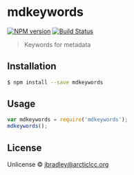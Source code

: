 # mdkeywords
[![NPM version](https://badge.fury.io/js/mdkeywords.svg)](https://npmjs.org/package/mdkeywords)
[![Build Status](https://travis-ci.org/adiwg/mdkeywords.svg?branch=master)](https://travis-ci.org/adiwg/mdkeywords)

> Keywords for metadata

## Installation

```sh
$ npm install --save mdkeywords
```

## Usage

```javascript
var mdkeywords = require('mdkeywords');
mdkeywords();
```

## License

Unlicense © [jbradley@arcticlcc.org](https://github.com/jlblcc)
